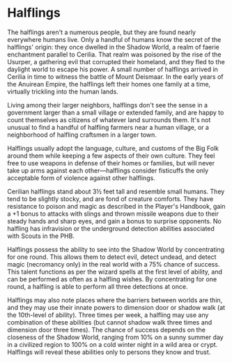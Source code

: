 # Halflings

The halflings aren't a numerous people, but they are found nearly everywhere humans live. Only a handful of humans know the secret of the halflings' origin: they once dwelled in the Shadow World, a realm of faerie enchantment parallel to Cerilia. That realm was poisoned by the rise of the Usurper, a gathering evil that corrupted their homeland, and they fled to the daylight world to escape his power. A small number of halflings arrived in Cerilia in time to witness the battle of Mount Deismaar. In the early years of the Anuirean Empire, the halflings left their homes one family at a time, virtually trickling into the human lands.

Living among their larger neighbors, halflings don't see the sense in a government larger than a small village or extended family, and are happy to count themselves as citizens of whatever land surrounds them. It's not unusual to find a handful of halfling farmers near a human village, or a neighborhood of halfling craftsmen in a larger town.

Halflings usually adopt the language, culture, and customs of the Big Folk around them while keeping a few aspects of their own culture. They feel free to use weapons in defense of their homes or families, but will never take up arms against each other—halflings consider fisticuffs the only acceptable form of violence against other halflings.

Cerilian halflings stand about 3½ feet tall and resemble small humans. They tend to be slightly stocky, and are fond of creature comforts. They have resistance to poison and magic as described in the Player's Handbook, gain a +1 bonus to attacks with slings and thrown missile weapons due to their steady hands and sharp eyes, and gain a bonus to surprise opponents. No halfling has infravision or the underground detection abilities associated with Scouts in the PHB.

Halflings possess the ability to see into the Shadow World by concentrating for one round. This allows them to detect evil, detect undead, and detect magic (necromancy only) in the real world with a 75% chance of success. This talent functions as per the wizard spells at the first level of ability, and can be performed as often as a halfling wishes. By concentrating for one round, a halfling is able to perform all three detections at once.

Halflings may also note places where the barriers between worlds are thin, and they may use their innate powers to dimension door or shadow walk (at the 10th-level of ability). Three times per week, a halfling may use any combination of these abilities (but cannot shadow walk three times and dimension door three times). The chance of success depends on the closeness of the Shadow World, ranging from 10% on a sunny summer day in a civilized region to 100% on a cold winter night in a wild area or crypt. Halflings will reveal these abilities only to persons they know and trust.
